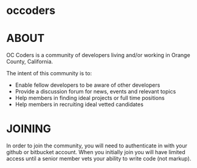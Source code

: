 occoders
========

ABOUT
========
OC Coders is a community of developers living and/or working in Orange County, California. 

The intent of this community is to:

* Enable fellow developers to be aware of other developers
* Provide a discussion forum for news, events and relevant topics
* Help members in finding ideal projects or full time positions
* Help members in recruiting ideal vetted candidates

JOINING
========
In order to join the community, you will need to authenticate in with your github or bitbucket account. When you initially join you will have limited access until a senior member vets your ability to write code (not markup).
